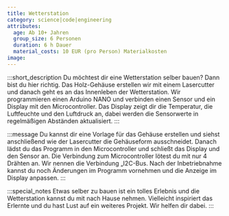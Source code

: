 ```yaml
---
title: Wetterstation
category: science|code|engineering
attributes:
  age: Ab 10+ Jahren
  group_size: 6 Personen
  duration: 6 h Dauer
  material_costs: 10 EUR (pro Person) Materialkosten
image:
---
```

:::short_description
Du möchtest dir eine Wetterstation selber bauen? Dann bist du hier richtig. Das Holz-Gehäuse erstellen wir mit einem Lasercutter und danach geht es an das Innenleben der Wetterstation. Wir programmieren einen Arduino NANO und verbinden einen Sensor und ein Display mit den Microcontroller. Das Display zeigt dir die Temperatur, die Luftfeuchte und den Luftdruck an, dabei werden die Sensorwerte in regelmäßigen Abständen aktualisiert.
:::

:::message
Du kannst dir eine Vorlage für das Gehäuse erstellen und siehst anschließend wie der Lasercutter die Gehäuseform ausschneidet. Danach lädst du das Programm in den Microcontroller und schließt das Display und den Sensor an. Die Verbindung zum Microcontroller lötest du mit nur 4 Drähten an. Wir nennen die Verbindung „I2C-Bus. Nach der Inbetriebnahme kannst du noch Änderungen im Programm vornehmen und die Anzeige im Display anpassen.
:::

:::special_notes
Etwas selber zu bauen ist ein tolles Erlebnis und die Wetterstation kannst du mit nach Hause nehmen. Vielleicht inspiriert das Erlernte und du hast Lust auf ein weiteres Projekt. Wir helfen dir dabei.
:::
